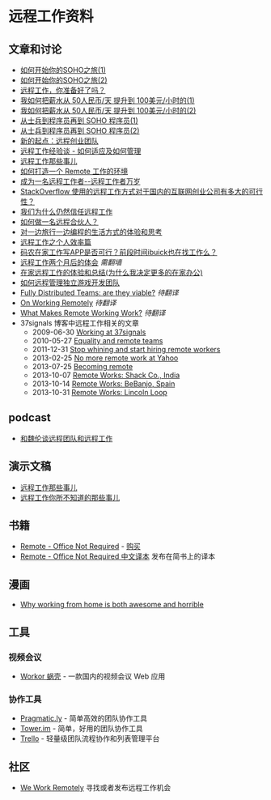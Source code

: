 远程工作资料
================

文章和讨论
-------------

 - [如何开始你的SOHO之旅(1)](http://terrytai.com/how-to-begin-soho-1/)
 - [如何开始你的SOHO之旅(2)](http://terrytai.com/how-to-begin-soho-2/)
 - [远程工作，你准备好了吗？](http://www.csdn.net/article/2013-12-19/2817858)
 - [我如何把薪水从 50人民币/天 提升到 100美元/小时的(1)](http://terrytai.com/salary-from-50rmb-to-100usd)
 - [我如何把薪水从 50人民币/天 提升到 100美元/小时的(2)](http://terrytai.com/salary-from-50rmb-to-100usd-2/)
 - [从士兵到程序员再到 SOHO 程序员(1)](http://blog.huhao.name/blog/2013/09/14/become-a-freelancer/)
 - [从士兵到程序员再到 SOHO 程序员(2)](http://blog.huhao.name/blog/2013/12/13/become-a-freelancer-2/)
 - [新的起点：远程创业团队](http://yangzhuoyu.com/first-month-in-pragmatic-ly/)
 - [远程工作经验谈 - 如何适应及如何管理](http://yedingding.com/2013/07/24/remote-team-the-things-you-should-know.html)
 - [远程工作那些事儿](http://wangyaodi.com/2013/07/20/remote-working.html)
 - [如何打造一个 Remote 工作的环境](http://smalltalk.xdite.net/posts/73953-how-to-create-a-remote-environment)
 - [成为一名远程工作者--远程工作者万岁](http://blogs.msdn.com/b/scott_hanselman/archive/2013/02/28/10398083.aspx)
 - [StackOverflow 使用的远程工作方式对于国内的互联网创业公司有多大的可行性？](http://www.zhihu.com/question/20759108)
 - [我们为什么仍然信任远程工作](http://www.oschina.net/translate/why-we-still-believe-in-working-remotely)
 - [如何做一名远程合伙人？](http://www.36kr.com/p/205768.html)
 - [对一边旅行一边编程的生活方式的体验和思考](http://www.aqee.net/how-i-thought-i-wanted-to-become-a-digital-nomad/)
 - [远程工作之个人效率篇](http://beenhero.com/improve-remote-work-productivity/)
 - [码农在家工作写APP是否可行？前段时间ibuick也在找工作么？](http://tiny4cocoa.com/thread/show/1091/)
 - [远程工作两个月后的体会](http://t1constantine.blogspot.com/2013/11/blog-post_26.html?spref=tw) *需翻墙*
 - [在家远程工作的体验和总结(为什么我决定更多的在家办公)](http://www.aqee.net/why-i-decided-to-spend-more-time-working-from-home/)
 - [如何远程管理独立游戏开发团队](http://www.cocoachina.com/gamedev/2013/1211/7516.html)
 - [Fully Distributed Teams: are they viable?](http://www.pixelmonkey.org/2012/05/14/distributed-teams) *待翻译*
 - [On Working Remotely](http://www.codinghorror.com/blog/2010/05/on-working-remotely.html) *待翻译* 
 - [What Makes Remote Working Work?](https://netguru.co/blog/posts/what-makes-remote-working-work) *待翻译*
 - 37signals 博客中远程工作相关的文章
    * 2009-06-30 [Working at 37signals](http://37signals.com/svn/posts/1785-working-at-37signals)
    * 2010-05-27 [Equality and remote teams](http://37signals.com/svn/posts/2360-equality-and-remote-teams)
    * 2011-12-31 [Stop whining and start hiring remote workers](http://37signals.com/svn/posts/3064-stop-whining-and-start-hiring-remote-workers)
    * 2013-02-25 [No more remote work at Yahoo](http://37signals.com/svn/posts/3453-no-more-remote-work-at-yahoo)
    * 2013-07-25 [Becoming remote](http://37signals.com/svn/posts/3590-becoming-remote)
    * 2013-10-07 [Remote Works: Shack Co., India](http://37signals.com/svn/posts/3649-remote-works-shack-co-india)
    * 2013-10-14 [Remote Works: BeBanjo, Spain](http://37signals.com/svn/posts/3651-remote-works-bebanjo-spain)
    * 2013-10-31 [Remote Works: Lincoln Loop](http://37signals.com/svn/posts/3652-remote-works-lincoln-loop)


podcast
------------

 - [和魏伦谈远程团队和远程工作](http://teahour.fm/2013/10/21/talking-remote-work-with-allen-wei.html)
 
演示文稿
------------

 - [远程工作那些事儿](https://speakerdeck.com/yorzi/yuan-cheng-gong-zuo-na-xie-shi-er)
 - [远程工作你所不知道的那些事儿](http://vdisk.weibo.com/s/zby-x0TZj2PEy/1378093426)

书籍
------------

 - [Remote - Office Not Required](http://37signals.com/remote) - [购买](http://www.amazon.com/Remote-Office-Not-Required/dp/0804137501)
 - [Remote - Office Not Required 中文译本](http://jianshu.io/notebooks/41672/list) 发布在简书上的译本

漫画
------------

 - [Why working from home is both awesome and horrible](http://theoatmeal.com/comics/working_home)


工具
----------

### 视频会议

 - [Workor 蜗壳](http://workor.com/) - 一款国内的视频会议 Web 应用

### 协作工具

 - [Pragmatic.ly](https://pragmatic.ly/) - 简单高效的团队协作工具
 - [Tower.im](https://tower.im/) - 简单，好用的团队协作工具
 - [Trello](https://trello.com/) - 轻量级团队流程协作和列表管理平台

社区
----------

 - [We Work Remotely](https://weworkremotely.com/) 寻找或者发布远程工作机会
